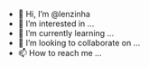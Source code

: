 - 👋 Hi, I’m @lenzinha
- 👀 I’m interested in ...
- 🌱 I’m currently learning ...
- 💞️ I’m looking to collaborate on ...
- 📫 How to reach me ...

<!---
lenzinha/lenzinha is a ✨ special ✨ repository because its `README.md` (this file) appears on your GitHub profile.
You can click the Preview link to take a look at your changes.
--->
